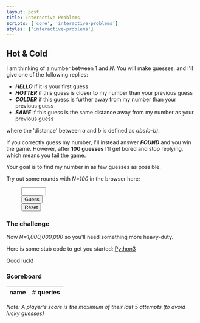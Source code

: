 ```yaml
---
layout: post
title: Interactive Problems
scripts: ['core', 'interactive-problems']
styles: ['interactive-problems']
---
```


## Hot & Cold
I am thinking of a number between 1 and _N_. You will make guesses, and I'll give one of the following replies:
- **_HELLO_** if it is your first guess
- **_HOTTER_** if this guess is closer to my number than your previous guess
- **_COLDER_** if this guess is further away from my number than your previous guess
- **_SAME_** if this guess is the same distance away from my number as your previous guess

where the 'distance' between _a_ and _b_ is defined as _abs(a-b)_.

If you correctly guess my number, I'll instead answer **_FOUND_** and you win the game. However, after **100 guesses** I'll get bored and stop replying, which means you fail the game.

Your goal is to find my number in as few guesses as possible.

Try out some rounds with _N=100_ in the browser here:

<figure>
<div class="hotter-guess">
    <div class="hotter-input">
        <div>
            <input type="number" id="hotter-value" name="hotter-value" min="1" max="100">
        </div>
        <div>
            <button id="hotter-submit" class="btn btn-sm btn-success" type="submit" onclick="hotter_guess()">Guess</button>
        </div>
        <div>
            <button id="hotter-reset" class="btn btn-sm btn-outline-secondary" type="submit" onclick="hotter_reset()">Reset</button>
        </div>
    </div>
    <div id="hotter-output"></div>
    <div id="hotter-error"></div>
</div>
</figure>

### The challenge
Now _N=1,000,000,000_ so you'll need something more heavy-duty.

Here is some stub code to get you started: [Python3](/assets/py/hotter.py)

Good luck!

### Scoreboard

<!-- <figure> -->
<table id="hotter-scoreboard">
    <thead>
    <tr>
        <th>name</th>
        <th># queries</th>
    </tr>
    </thead>
    <tbody>
    </tbody>
</table>

_Note: A player's score is the maximum of their last 5 attempts (to avoid lucky guesses)_